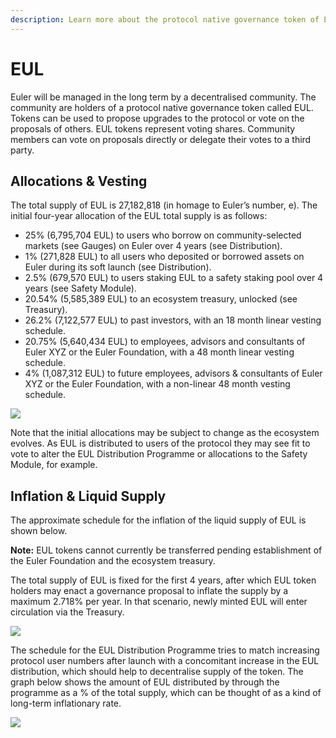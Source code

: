 ```yaml
---
description: Learn more about the protocol native governance token of Euler
---
```


# EUL

Euler will be managed in the long term by a decentralised community. The community are holders of a protocol native governance token called EUL. Tokens can be used to propose upgrades to the protocol or vote on the proposals of others. EUL tokens represent voting shares. Community members can vote on proposals directly or delegate their votes to a third party.

## Allocations & Vesting

The total supply of EUL is 27,182,818 (in homage to Euler’s number, e). The initial four-year allocation of the EUL total supply is as follows:

* 25% (6,795,704 EUL) to users who borrow on community-selected markets (see Gauges) on Euler over 4 years (see Distribution).&#x20;
* 1% (271,828 EUL) to all users who deposited or borrowed assets on Euler during its soft launch (see Distribution).
* 2.5% (679,570 EUL) to users staking EUL to a safety staking pool over 4 years (see Safety Module).&#x20;
* 20.54% (5,585,389 EUL) to an ecosystem treasury, unlocked (see Treasury).&#x20;
* 26.2% (7,122,577 EUL) to past investors, with an 18 month linear vesting schedule.&#x20;
* 20.75% (5,640,434 EUL) to employees, advisors and consultants of Euler XYZ or the Euler Foundation, with a 48 month linear vesting schedule.&#x20;
* 4% (1,087,312 EUL) to future employees, advisors & consultants of Euler XYZ or the Euler Foundation, with a non-linear 48 month vesting schedule.

![](<../.gitbook/assets/Graphs random-v2\_Allocation color.png>)

Note that the initial allocations may be subject to change as the ecosystem evolves. As EUL is distributed to users of the protocol they may see fit to vote to alter the EUL Distribution Programme or allocations to the Safety Module, for example.&#x20;

## Inflation & Liquid Supply

The approximate schedule for the inflation of the liquid supply of EUL is shown below.

**Note:** EUL tokens cannot currently be transferred pending establishment of the Euler Foundation and the ecosystem treasury.

The total supply of EUL is fixed for the first 4 years, after which EUL token holders may enact a governance proposal to inflate the supply by a maximum 2.718% per year. In that scenario, newly minted EUL will enter circulation via the Treasury.

![](<../.gitbook/assets/Graphs random-v2\_Liquid Supply As % of Total Initial Issuance color.png>)

The schedule for the EUL Distribution Programme tries to match increasing protocol user numbers after launch with a concomitant increase in the EUL distribution, which should help to decentralise supply of the token. The graph below shows the amount of EUL distributed by through the programme as a % of the total supply, which can be thought of as a kind of long-term inflationary rate.&#x20;

![](<../.gitbook/assets/Graphs random-v2\_EUL Distribution Schedule.png>)

##
